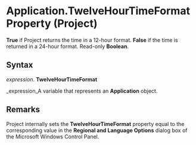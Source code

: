 
# Application.TwelveHourTimeFormat Property (Project)

 **True** if Project returns the time in a 12-hour format. **False** if the time is returned in a 24-hour format. Read-only **Boolean**.


## Syntax

 _expression_. **TwelveHourTimeFormat**

 _expression_A variable that represents an  **Application** object.


## Remarks

Project internally sets the  **TwelveHourTimeFormat** property equal to the corresponding value in the **Regional and Language Options** dialog box of the Microsoft Windows Control Panel.

